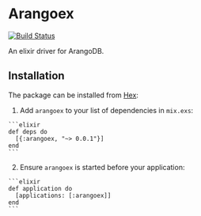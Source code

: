 # Arangoex

[![Build Status](https://travis-ci.org/austinsmorris/arangoex.svg?branch=master)](https://travis-ci.org/austinsmorris/arangoex)

An elixir driver for ArangoDB.

## Installation

The package can be installed from [Hex](https://hex.pm/packages/arangoex):

  1. Add `arangoex` to your list of dependencies in `mix.exs`:

    ```elixir
    def deps do
      [{:arangoex, "~> 0.0.1"}]
    end
    ```

  2. Ensure `arangoex` is started before your application:

    ```elixir
    def application do
      [applications: [:arangoex]]
    end
    ```

